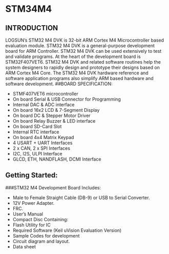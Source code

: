 # STM34M4
## INTRODUCTION
LOGSUN’s STM32 M4 DVK is 32-bit ARM Cortex M4 Microcontroller based evaluation module. STM32 M4 DVK is a general-purpose development board for ARM Controller. 
STM32 M4 DVK can be used extensively to test and validate programs.  At the heart of the development board is STM32F407VET6.
STM32 M4 DVK and related software routines help the system designers to rapidly design and prototype their designs based on ARM Cortex M4 Core.
The STM32 M4 DVK hardware reference and software application programs also simplify ARM based hardware and software development.
##BOARD SPECIFICATION:
* STMF407VET6 microcontroller
* On board Serial & USB Connector for Programming
* Internal DAC & ADC interface
* On board 16x2 LCD & 7-Segment Display
* On board DC & Stepper Motor Driver
* On board Relay Buzzer & LED interface
* On board SD-Card Slot
* Internal RTC interface
* On board 4x4 Matrix Keypad
* 4 USART + UART Interfaces
* 2 x CAN, 2 x SPI Interfaces
* I2C, I2S, ULPI Interface
* GLCD, ETH, NANDFLASH, DCMI Interface
## Getting Started:
###STM32 M4 Development Board Includes:
*  Male to Female Straight Cable (DB-9) or USB to Serial Converter.
* 12V Power Adapter.
* FRC.  
* User’s Manual
* Compact Disc Containing:
* Flash Utility for IC
* Required Software (Keil uVision Evaluation Version) 
* Sample Codes for development
* Circuit diagram and layout.
* Data sheet











